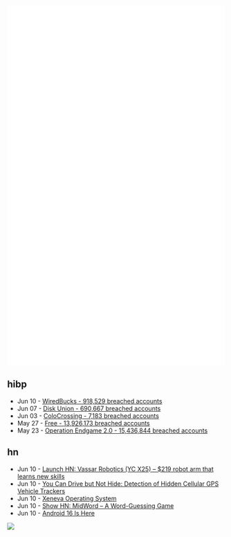 ![Metrics](https://raw.githubusercontent.com/phixion/phixion/master/metrics.svg)

## hibp

<!--
for https://github.com/phixion/phixion/blob/main/.github/workflows/feeds.yml
-->
<!--START_SECTION:haveibeenpwnd-->
- Jun 10 - [WiredBucks - 918,529 breached accounts](https://haveibeenpwned.com/Breach/WiredBucks)
- Jun 07 - [Disk Union - 690,667 breached accounts](https://haveibeenpwned.com/Breach/DiskUnion)
- Jun 03 - [ColoCrossing - 7,183 breached accounts](https://haveibeenpwned.com/Breach/ColoCrossing)
- May 27 - [Free - 13,926,173 breached accounts](https://haveibeenpwned.com/Breach/FreeMobile)
- May 23 - [Operation Endgame 2.0 - 15,436,844 breached accounts](https://haveibeenpwned.com/Breach/OperationEndgame2)
<!--END_SECTION:haveibeenpwnd-->

## hn

<!--
for https://github.com/phixion/phixion/blob/main/.github/workflows/feeds.yml
-->
<!--START_SECTION:hn-->
- Jun 10 - [Launch HN: Vassar Robotics (YC X25) – $219 robot arm that learns new skills](https://news.ycombinator.com/item?id=44240302)
- Jun 10 - [You Can Drive but Not Hide: Detection of Hidden Cellular GPS Vehicle Trackers](https://www.researchgate.net/publication/391704077_You_Can_Drive_But_You_Cannot_Hide_Detection_of_Hidden_Cellular_GPS_Vehicle_Trackers)
- Jun 10 - [Xeneva Operating System](https://github.com/manaskamal/XenevaOS)
- Jun 10 - [Show HN: MidWord – A Word-Guessing Game](https://midword.com/)
- Jun 10 - [Android 16 Is Here](https://blog.google/products/android/android-16/)
<!--END_SECTION:hn-->

<!--
for https://yhype.me
-->
![](https://hit.yhype.me/github/profile?user_id=13013670)
